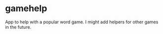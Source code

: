 # gamehelp
App to help with a popular word game. I might add helpers for other games in the future.
